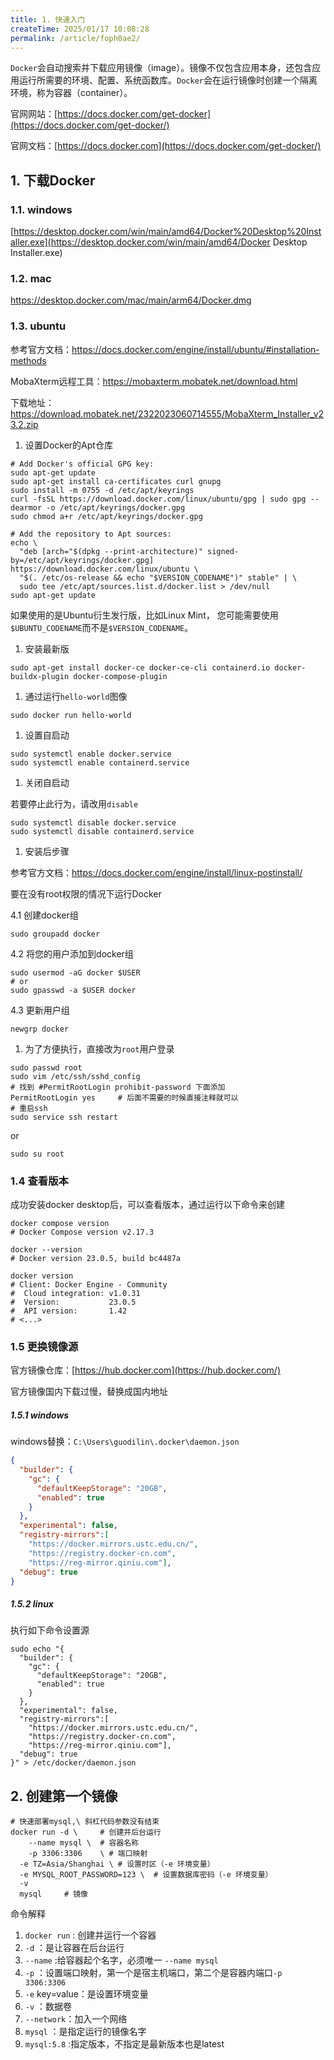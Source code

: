 ```yaml
---
title: 1. 快速入门
createTime: 2025/01/17 10:08:28
permalink: /article/foph0ae2/
---
```

`Docker`会自动搜索并下载应用镜像（image）。镜像不仅包含应用本身，还包含应用运行所需要的环境、配置、系统函数库。`Docker`会在运行镜像时创建一个隔离环境，称为容器（container）。

官网网站：[https://docs.docker.com/get-docker](https://docs.docker.com/get-docker/)

官网文档：[https://docs.docker.com](https://docs.docker.com/get-docker/)

## 1. 下载Docker

### 1.1. windows

[https://desktop.docker.com/win/main/amd64/Docker%20Desktop%20Installer.exe](https://desktop.docker.com/win/main/amd64/Docker Desktop Installer.exe)

### 1.2. mac

https://desktop.docker.com/mac/main/arm64/Docker.dmg

### 1.3. ubuntu

参考官方文档：https://docs.docker.com/engine/install/ubuntu/#installation-methods

MobaXterm远程工具：https://mobaxterm.mobatek.net/download.html

下载地址：https://download.mobatek.net/2322023060714555/MobaXterm_Installer_v23.2.zip

1. 设置Docker的Apt仓库

```shell
# Add Docker's official GPG key:
sudo apt-get update
sudo apt-get install ca-certificates curl gnupg
sudo install -m 0755 -d /etc/apt/keyrings
curl -fsSL https://download.docker.com/linux/ubuntu/gpg | sudo gpg --dearmor -o /etc/apt/keyrings/docker.gpg
sudo chmod a+r /etc/apt/keyrings/docker.gpg

# Add the repository to Apt sources:
echo \
  "deb [arch="$(dpkg --print-architecture)" signed-by=/etc/apt/keyrings/docker.gpg] https://download.docker.com/linux/ubuntu \
  "$(. /etc/os-release && echo "$VERSION_CODENAME")" stable" | \
  sudo tee /etc/apt/sources.list.d/docker.list > /dev/null
sudo apt-get update
```

如果使用的是Ubuntu衍生发行版，比如Linux Mint， 您可能需要使用`$UBUNTU_CODENAME`而不是`$VERSION_CODENAME`。

1. 安装最新版

```shell
sudo apt-get install docker-ce docker-ce-cli containerd.io docker-buildx-plugin docker-compose-plugin
```

1. 通过运行`hello-world`图像

```shell
sudo docker run hello-world
```

1. 设置自启动

```shell
sudo systemctl enable docker.service
sudo systemctl enable containerd.service
```

1. 关闭自启动

若要停止此行为，请改用`disable`

```shell
sudo systemctl disable docker.service
sudo systemctl disable containerd.service
```

1. 安装后步骤

参考官方文档：https://docs.docker.com/engine/install/linux-postinstall/

要在没有root权限的情况下运行Docker

4.1 创建docker组

```shell
sudo groupadd docker
```

4.2 将您的用户添加到docker组

```shell
sudo usermod -aG docker $USER
# or
sudo gpasswd -a $USER docker
```

4.3 更新用户组

```shell
newgrp docker
```

1. 为了方便执行，直接改为`root`用户登录

```shell
sudo passwd root
sudo vim /etc/ssh/sshd_config
# 找到 #PermitRootLogin prohibit-password 下面添加
PermitRootLogin yes		# 后面不需要的时候直接注释就可以
# 重启ssh
sudo service ssh restart
```

or

```shell
sudo su root
```

### 1.4 查看版本

成功安装docker desktop后，可以查看版本，通过运行以下命令来创建

```shell
docker compose version
# Docker Compose version v2.17.3

docker --version
# Docker version 23.0.5, build bc4487a

docker version
# Client: Docker Engine - Community
#  Cloud integration: v1.0.31
#  Version:           23.0.5
#  API version:       1.42
# <...>
```

### 1.5 更换镜像源

官方镜像仓库：[https://hub.docker.com](https://hub.docker.com/)

官方镜像国内下载过慢，替换成国内地址

##### 1.5.1 windows

windows替换：`C:\Users\guodilin\.docker\daemon.json`

```json
{
  "builder": {
    "gc": {
      "defaultKeepStorage": "20GB",
      "enabled": true
    }
  },
  "experimental": false,
  "registry-mirrors":[    
    "https://docker.mirrors.ustc.edu.cn/",
    "https://registry.docker-cn.com",
    "https://reg-mirror.qiniu.com"],
  "debug": true
}
```

##### 1.5.2 linux

执行如下命令设置源

```shell
sudo echo "{
  "builder": {
    "gc": {
      "defaultKeepStorage": "20GB",
      "enabled": true
    }
  },
  "experimental": false,
  "registry-mirrors":[    
    "https://docker.mirrors.ustc.edu.cn/",
    "https://registry.docker-cn.com",
    "https://reg-mirror.qiniu.com"],
  "debug": true
}" > /etc/docker/daemon.json
```

## 2. 创建第一个镜像

```shell
# 快速部署mysql,\ 斜杠代码参数没有结束
docker run -d \		# 创建并后台运行
	--name mysql \	# 容器名称
 	-p 3306:3306	\ # 端口映射
  -e TZ=Asia/Shanghai \	# 设置时区（-e 环境变量）
  -e MYSQL_ROOT_PASSWORD=123 \	# 设置数据库密码（-e 环境变量）
  -v 
  mysql		# 镜像
```

命令解释

1. `docker run` : 创建并运行一个容器
2. `-d` ：是让容器在后台运行
3. `--name` :给容器起个名字，必须唯一 `--name mysql`
4. `-p` ：设置端口映射，第一个是宿主机端口，第二个是容器内端口`-p 3306:3306`
5. `-e` key=value：是设置环境变量
6. `-v` ：数据卷
7. `--network`：加入一个网络
8. `mysql` ：是指定运行的镜像名字
9. `mysql:5.8` :指定版本，不指定是最新版本也是latest